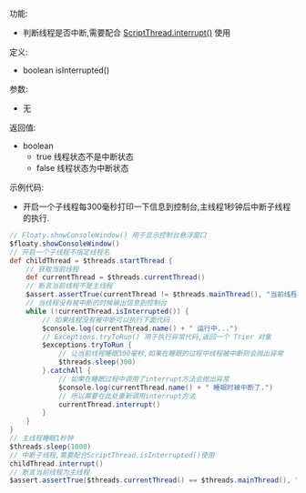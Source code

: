 功能:

+ 判断线程是否中断,需要配合 [ScriptThread.interrupt()](/API/Thread/ScriptThread/README.md?id=interrupt) 使用

定义:

+ boolean isInterrupted()

参数:

+ 无

返回值:

+ boolean
    + true 线程状态不是中断状态
    + false 线程状态为中断状态

示例代码:

+ 开启一个子线程每300毫秒打印一下信息到控制台,主线程1秒钟后中断子线程的执行.

```groovy
// Floaty.showConsoleWindow() 用于显示控制台悬浮窗口
$floaty.showConsoleWindow()
// 开启一个子线程不指定线程名
def childThread = $threads.startThread {
    // 获取当前线程
    def currentThread = $threads.currentThread()
    // 断言当前线程不是主线程
    $assert.assertTrue(currentThread != $threads.mainThread(), "当前线程不是主线程")
    // 当线程没有被中断的时候输出信息到控制台
    while (!currentThread.isInterrupted()) {
        // 如果线程没有被中断可以执行下面代码
        $console.log(currentThread.name() + " 运行中...")
        // Exceptions.tryToRun() 用于执行异常代码,返回一个 Trier 对象
        $exceptions.tryToRun {
            // 让当前线程睡眠300毫秒,如果在睡眠的过程中线程被中断则会抛出异常
            $threads.sleep(300)
        }.catchAll {
            // 如果在睡眠过程中调用了interrupt方法会抛出异常
            $console.log(currentThread.name() + " 睡眠时被中断了.")
            // 所以需要在此处重新调用interrupt方法
            currentThread.interrupt()
        }
    }
}
// 主线程睡眠1秒钟
$threads.sleep(1000)
// 中断子线程,需要配合ScriptThread.isInterrupted()使用
childThread.interrupt()
// 断言当前线程为主线程
$assert.assertTrue($threads.currentThread() == $threads.mainThread(), "当前线程为主线程")
```